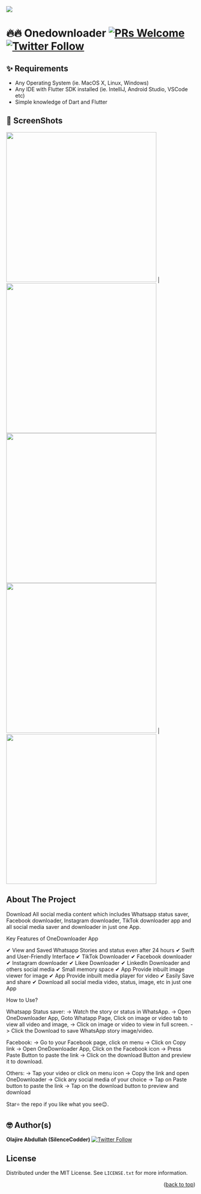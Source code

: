<img src="screenshots/logo.jpeg"/>

# 🔥🔥 Onedownloader [![PRs Welcome](https://img.shields.io/badge/PRs-welcome-brightgreen.svg?style=flat-square)](http://makeapullrequest.com)  [![Twitter Follow](https://img.shields.io/twitter/follow/SilenceCodder.svg?style=social)](https://twitter.com/SilenceCodder)


## ✨ Requirements
* Any Operating System (ie. MacOS X, Linux, Windows)
* Any IDE with Flutter SDK installed (ie. IntelliJ, Android Studio, VSCode etc)
* Simple knowledge of Dart and Flutter

## 📸 ScreenShots

<img src="screenshots/1.png" width="400"> | <img src="screenshots/2.png" width="400"> <img src="screenshots/3.png" width="400"> 
<img src="screenshots/4.png" width="400"> | <img src="screenshots/5.png" width="400">

<!-- ABOUT THE PROJECT -->
## About The Project
Download All social media content which includes Whatsapp status saver, Facebook downloader, Instagram downloader, TikTok downloader app and all social media saver and downloader in just one App.

Key Features of OneDownloader App

✔ View and Saved Whatsapp Stories and status even after 24 hours
✔ Swift and User-Friendly Interface
✔ TikTok Downloader
✔ Facebook downloader
✔ Instagram downloader
✔ Likee Downloader
✔ LinkedIn Downloader and others social media
✔  Small memory space
✔ App Provide inbuilt image viewer for image
✔ App Provide inbuilt media player for video
✔ Easily Save and share
✔ Download all social media video, status, image, etc in just one App

How to Use?

Whatsapp Status saver:
-> Watch the story or status in WhatsApp.
-> Open OneDownloader App, Goto Whatapp Page, Click on image or video tab to view all video and image, 
->  Click on image or video to view in full screen.
-> Click the Download to save WhatsApp story image/video.

Facebook:
-> Go to your Facebook page,  click on menu
-> Click on Copy link
-> Open OneDownloader App, Click on the Facebook icon
-> Press Paste Button to paste the link
-> Click on the download Button and preview it to download.

Others:
-> Tap your video or click on menu icon
-> Copy the link and open OneDownloader
-> Click any social media of your choice
->  Tap on Paste button to paste the link
->  Tap on the download button to preview and download

Star⭐ the repo if you like what you see😉.

## 🤓 Author(s)
**Olajire Abdullah (SilenceCodder)** [![Twitter Follow](https://img.shields.io/twitter/follow/SilenceCodder.svg?style=social)](https://twitter.com/SilenceCodder)

<!-- LICENSE -->
## License

Distributed under the MIT License. See `LICENSE.txt` for more information.

<p align="right">(<a href="#top">back to top</a>)</p>
